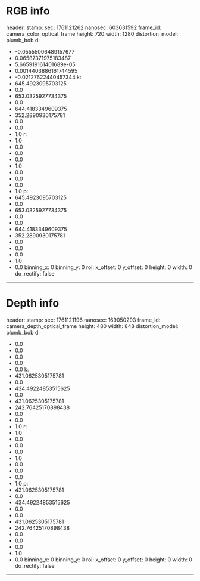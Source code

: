# RGB info

header:
  stamp:
    sec: 1761121262
    nanosec: 603631592
  frame_id: camera_color_optical_frame
height: 720
width: 1280
distortion_model: plumb_bob
d:
- -0.05555006489157677
- 0.06587371975183487
- 5.665919161401689e-05
- 0.0014403886161744595
- -0.02127622440457344
k:
- 645.4923095703125
- 0.0
- 653.0325927734375
- 0.0
- 644.4183349609375
- 352.2890930175781
- 0.0
- 0.0
- 1.0
r:
- 1.0
- 0.0
- 0.0
- 0.0
- 1.0
- 0.0
- 0.0
- 0.0
- 1.0
p:
- 645.4923095703125
- 0.0
- 653.0325927734375
- 0.0
- 0.0
- 644.4183349609375
- 352.2890930175781
- 0.0
- 0.0
- 0.0
- 1.0
- 0.0
binning_x: 0
binning_y: 0
roi:
  x_offset: 0
  y_offset: 0
  height: 0
  width: 0
  do_rectify: false
---


# Depth info 
header:
  stamp:
    sec: 1761121196
    nanosec: 169050293
  frame_id: camera_depth_optical_frame
height: 480
width: 848
distortion_model: plumb_bob
d:
- 0.0
- 0.0
- 0.0
- 0.0
- 0.0
k:
- 431.0625305175781
- 0.0
- 434.49224853515625
- 0.0
- 431.0625305175781
- 242.76425170898438
- 0.0
- 0.0
- 1.0
r:
- 1.0
- 0.0
- 0.0
- 0.0
- 1.0
- 0.0
- 0.0
- 0.0
- 1.0
p:
- 431.0625305175781
- 0.0
- 434.49224853515625
- 0.0
- 0.0
- 431.0625305175781
- 242.76425170898438
- 0.0
- 0.0
- 0.0
- 1.0
- 0.0
binning_x: 0
binning_y: 0
roi:
  x_offset: 0
  y_offset: 0
  height: 0
  width: 0
  do_rectify: false
---

